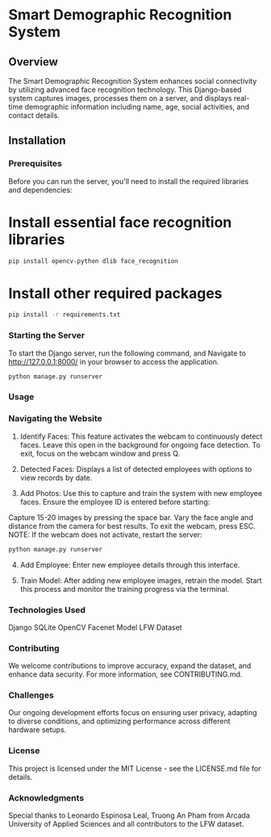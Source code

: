 # Smart Demographic Recognition System

## Overview
The Smart Demographic Recognition System enhances social connectivity by utilizing advanced face recognition technology. This Django-based system captures images, processes them on a server, and displays real-time demographic information including name, age, social activities, and contact details.

## Installation

### Prerequisites
Before you can run the server, you'll need to install the required libraries and dependencies:

# Install essential face recognition libraries
```bash
pip install opencv-python dlib face_recognition
```

# Install other required packages
```bash
pip install -r requirements.txt
```

### Starting the Server
To start the Django server, run the following command, and Navigate to http://127.0.0.1:8000/ in your browser to access the application.

```bash
python manage.py runserver
```

### Usage
### Navigating the Website
1) Identify Faces:
This feature activates the webcam to continuously detect faces. Leave this open in the background for ongoing face detection. To exit, focus on the webcam window and press Q.

2) Detected Faces:
Displays a list of detected employees with options to view records by date.

3) Add Photos:
Use this to capture and train the system with new employee faces. Ensure the employee ID is entered before starting:

Capture 15-20 images by pressing the space bar.
Vary the face angle and distance from the camera for best results.
To exit the webcam, press ESC.
NOTE: If the webcam does not activate, restart the server:

```bash
python manage.py runserver
```

4) Add Employee:
Enter new employee details through this interface.

5) Train Model:
After adding new employee images, retrain the model. Start this process and monitor the training progress via the terminal.

### Technologies Used
Django
SQLite
OpenCV
Facenet Model
LFW Dataset

### Contributing
We welcome contributions to improve accuracy, expand the dataset, and enhance data security. For more information, see CONTRIBUTING.md.

### Challenges
Our ongoing development efforts focus on ensuring user privacy, adapting to diverse conditions, and optimizing performance across different hardware setups.

### License
This project is licensed under the MIT License - see the LICENSE.md file for details.

### Acknowledgments
Special thanks to Leonardo Espinosa Leal, Truong An Pham from Arcada University of Applied Sciences and all contributors to the LFW dataset.